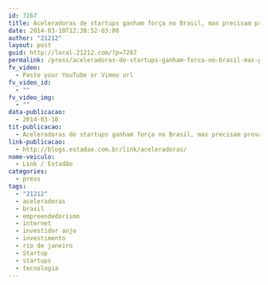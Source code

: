 ```yaml
---
id: 7267
title: Aceleradoras de startups ganham força no Brasil, mas precisam provar eficiência
date: 2014-03-10T12:38:52-03:00
author: "21212"
layout: post
guid: http://local.21212.com/?p=7267
permalink: /press/aceleradoras-de-startups-ganham-forca-no-brasil-mas-precisam-provar-eficiencia-2/
fv_video:
  - Paste your YouTube or Vimeo url
fv_video_id:
  - ""
fv_video_img:
  - ""
data-publicacao:
  - 2014-03-10
tit-publicacao:
  - Aceleradoras de startups ganham força no Brasil, mas precisam provar eficiência
link-publicacao:
  - http://blogs.estadao.com.br/link/aceleradoras/
nome-veiculo:
  - Link / Estadão
categories:
  - press
tags:
  - "21212"
  - aceleradoras
  - brasil
  - empreendedorismo
  - internet
  - investidor anjo
  - investimento
  - rio de janeiro
  - Startup
  - startups
  - tecnologia
---
```

